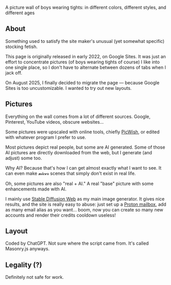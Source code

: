 A picture wall of boys wearing tights: in different colors, different styles, and different ages

About
-
Something used to satisfy the site maker's unusual (yet somewhat specific) stocking fetish.

This page is originally released in early 2022, on Google Sites. It was just an effort to concentrate pictures (of boys wearing tights of course) I like into one single place, so I don't have to alternate between dozens of tabs when I jack off.

On August 2025, I finally decided to migrate the page — because Google Sites is too uncustomizable. I wanted to try out new layouts.

Pictures
-
Everything on the wall comes from a lot of different sources. Google, Pinterest, YouTube videos, obscure websites...

Some pictures were upscaled with online tools, chiefly [PicWish](https://picwish.com/unblur-image-portrait), or edited with whatever program I prefer to use.

Most pictures depict real people, but some are AI generated. Some of those AI pictures are directly downloaded from the web, but I generate (and adjust) some too.

Why AI? Because that's how I can get almost exactly what I want to see. It can even make 𝓷𝓲𝓬𝓮𝓻 scenes that simply don't exist in real life.

Oh, some pictures are also "real + AI." A real "base" picture with some enhancements made with AI.

I mainly use [Stable Diffusion Web](https://stablediffusionweb.com/) as my main image generator. It gives nice results, and the site is really easy to abuse: just set up a [Proton mailbox](https://protonmail.com), add as many email alias as you want... boom, now you can create so many new accounts and render their credits cooldown useless!

Layout
-
Coded by ChatGPT. Not sure where the script came from. It's called Masonry.js anyways.

Legality (?)
-
Definitely not safe for work.
